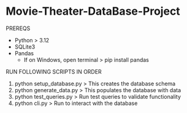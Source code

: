 # Movie-Theater-DataBase-Project

PREREQS
- Python > 3.12
- SQLite3
- Pandas
   - If on Windows, open terminal > pip install pandas

RUN FOLLOWING SCRIPTS IN ORDER
1. python setup_database.py > This creates the database schema
2. python generate_data.py > This populates the database with data
3. python test_queries.py > Run test queries to validate functionality
4. python cli.py > Run to interact with the database

